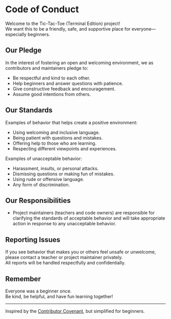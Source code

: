 # Code of Conduct

Welcome to the Tic-Tac-Toe (Terminal Edition) project!  
We want this to be a friendly, safe, and supportive place for everyone—especially beginners.

## Our Pledge

In the interest of fostering an open and welcoming environment, we as contributors and maintainers pledge to:

- Be respectful and kind to each other.
- Help beginners and answer questions with patience.
- Give constructive feedback and encouragement.
- Assume good intentions from others.

## Our Standards

Examples of behavior that helps create a positive environment:

- Using welcoming and inclusive language.
- Being patient with questions and mistakes.
- Offering help to those who are learning.
- Respecting different viewpoints and experiences.

Examples of unacceptable behavior:

- Harassment, insults, or personal attacks.
- Dismissing questions or making fun of mistakes.
- Using rude or offensive language.
- Any form of discrimination.

## Our Responsibilities

- Project maintainers (teachers and code owners) are responsible for clarifying the standards of acceptable behavior and will take appropriate action in response to any unacceptable behavior.

## Reporting Issues

If you see behavior that makes you or others feel unsafe or unwelcome, please contact a teacher or project maintainer privately.  
All reports will be handled respectfully and confidentially.

## Remember

Everyone was a beginner once.  
Be kind, be helpful, and have fun learning together!

---

Inspired by the [Contributor Covenant](https://www.contributor-covenant.org/), but simplified for beginners.
